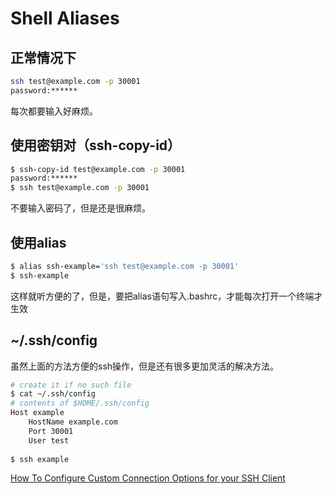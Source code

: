# Shell Aliases
## 正常情况下
```bash
ssh test@example.com -p 30001
password:******
```
每次都要输入好麻烦。


## 使用密钥对（ssh-copy-id）
```bash
$ ssh-copy-id test@example.com -p 30001
password:******
$ ssh test@example.com -p 30001
```
不要输入密码了，但是还是很麻烦。

## 使用alias
```bash
$ alias ssh-example='ssh test@example.com -p 30001'
$ ssh-example
```
这样就听方便的了，但是，要把alias语句写入.bashrc，才能每次打开一个终端才生效

## ~/.ssh/config
虽然上面的方法方便的ssh操作，但是还有很多更加灵活的解决方法。
```bash
# create it if no such file
$ cat ~/.ssh/config
# contents of $HOME/.ssh/config
Host example
    HostName example.com
    Port 30001
    User test
    
$ ssh example
```
[How To Configure Custom Connection Options for your SSH Client](https://www.digitalocean.com/community/tutorials/how-to-configure-custom-connection-options-for-your-ssh-client)

